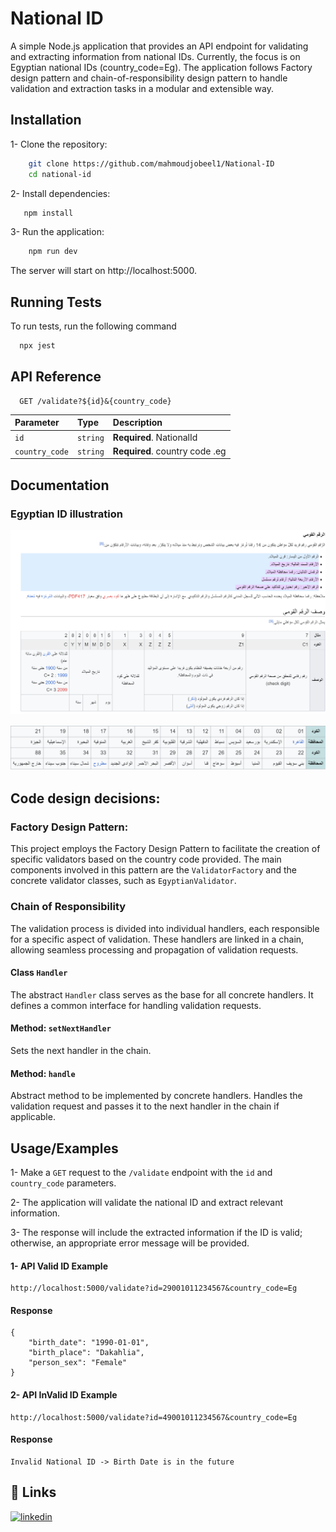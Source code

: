 
# National ID 

A simple Node.js application that provides an API endpoint for validating and extracting information from national IDs. Currently, the focus is on Egyptian national IDs (country_code=Eg). The application follows Factory design pattern and  chain-of-responsibility design pattern to handle validation and extraction tasks in a modular and extensible way.

## Installation

1- Clone the repository:
```bash
    git clone https://github.com/mahmoudjobeel1/National-ID
    cd national-id
```

2- Install dependencies:
 ```bash
    npm install 
```

3- Run the application:
``` bash
    npm run dev
```
The server will start on http://localhost:5000.






    
## Running Tests

To run tests, run the following command

```bash
  npx jest
```


## API Reference

```http
  GET /validate?${id}&{country_code}
```

| Parameter | Type     | Description                       |
| :-------- | :------- | :-------------------------------- |
| `id`      | `string` | **Required**. NationalId |
| `country_code`      | `string` | **Required**. country code .eg |





## Documentation
### Egyptian ID illustration

![Egyptian ID](https://github.com/mahmoudjobeel1/National-ID/blob/main/images/image.png?raw=true)

![Governments Code](https://github.com/mahmoudjobeel1/National-ID/blob/main/images/image%20(1).png?raw=true)

## Code design decisions:
### Factory Design Pattern:
This project employs the Factory Design Pattern to facilitate the creation of specific validators based on the country code provided. The main components involved in this pattern are the `ValidatorFactory` and the concrete validator classes, such as `EgyptianValidator`.

### Chain of Responsibility
The validation process is divided into individual handlers, each responsible for a specific aspect of validation. These handlers are linked in a chain, allowing seamless processing and propagation of validation requests.

#### Class `Handler` 
The abstract `Handler` class serves as the base for all concrete handlers. It defines a common interface for handling validation requests.

#### Method: `setNextHandler`
Sets the next handler in the chain. 

#### Method: `handle`
Abstract method to be implemented by concrete handlers. Handles the validation request and passes it to the next handler in the chain if applicable.
 




## Usage/Examples

1- Make a ```GET``` request to the ```/validate``` endpoint with the ```id``` and ```country_code``` parameters.

2- The application will validate the national ID and extract relevant information.

3- The response will include the extracted information if the ID is valid; otherwise, an appropriate error message will be provided.

#### 1- API Valid ID Example
``` http
http://localhost:5000/validate?id=29001011234567&country_code=Eg
```

#### Response
```
{
    "birth_date": "1990-01-01",
    "birth_place": "Dakahlia",
    "person_sex": "Female"
}
```

#### 2- API InValid ID Example
``` http
http://localhost:5000/validate?id=49001011234567&country_code=Eg
```

#### Response
```
Invalid National ID -> Birth Date is in the future
```
## 🔗 Links
[![linkedin](https://img.shields.io/badge/linkedin-0A66C2?style=for-the-badge&logo=linkedin&logoColor=white)](https://www.linkedin.com/in/mahmoud-jobeel-b6095017b/)


